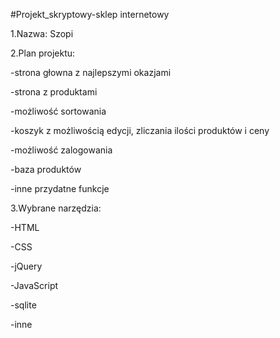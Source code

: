 #Projekt_skryptowy-sklep internetowy

1.Nazwa: Szopi

2.Plan projektu:

-strona głowna z najlepszymi okazjami

-strona z produktami

-możliwość sortowania

-koszyk z możliwością edycji, zliczania ilości produktów i ceny

-możliwość zalogowania

-baza produktów

-inne przydatne funkcje

3.Wybrane narzędzia:

-HTML

-CSS

-jQuery

-JavaScript

-sqlite

-inne
